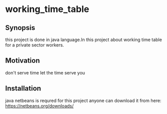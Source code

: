 # working_time_table
## Synopsis

this project is done in java language.In this project about working time table for a private sector workers.

## Motivation
don't serve time let the time serve you 

## Installation

java netbeans is requred for this project anyone can download it from here: https://netbeans.org/downloads/

